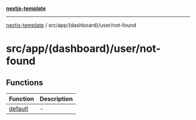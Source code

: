 [**nextjs-template**](../../../../../README.md)

---

[nextjs-template](../../../../../README.md) / src/app/(dashboard)/user/not-found

# src/app/(dashboard)/user/not-found

## Functions

| Function                        | Description |
| ------------------------------- | ----------- |
| [default](functions/default.md) | -           |
